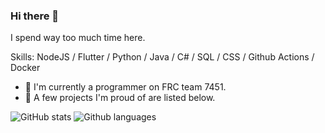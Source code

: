 ### Hi there 👋

<!--
**khari05/khari05** is a ✨ _special_ ✨ repository because its `README.md` (this file) appears on your GitHub profile.
-->
I spend way too much time here.

Skills: NodeJS / Flutter / Python / Java / C# / SQL / CSS / Github Actions / Docker


- 🤖 I'm currently a programmer on FRC team 7451.
- 📌 A few projects I'm proud of are listed below.
<!--
- 🔭 I’m currently working on ...
- 👯 I’m looking to collaborate on ...
- 🤔 I’m looking for help with ...
- 🌱 I’m currently learning ...
- 💬 Ask me about ...
- 📫 How to reach me: ...
- 😄 Pronouns: ...
- ⚡ Fun fact: ...
-->

![GitHub stats](https://github-readme-stats.vercel.app/api?username=khari05&show_icons=true&hide_border=true&theme=tokyonight)
![Github languages](https://github-readme-stats.vercel.app/api/top-langs/?username=khari05&layout=compact&theme=tokyonight)
